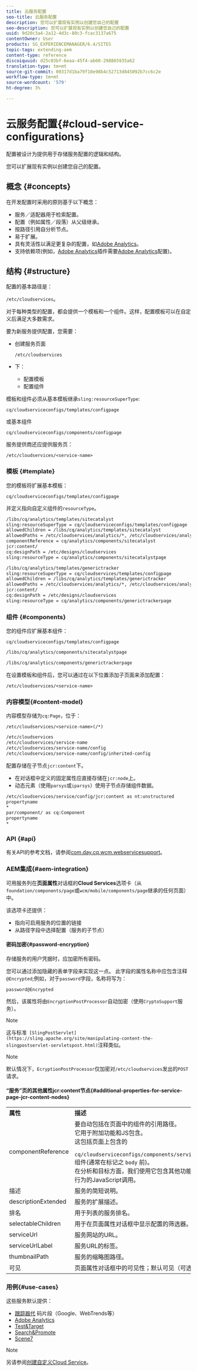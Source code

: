 ```yaml
---
title: 云服务配置
seo-title: 云服务配置
description: 您可以扩展现有实例以创建您自己的配置
seo-description: 您可以扩展现有实例以创建您自己的配置
uuid: 9d20c3a4-2a12-4d3c-80c3-fcac3137a675
contentOwner: User
products: SG_EXPERIENCEMANAGER/6.4/SITES
topic-tags: extending-aem
content-type: reference
discoiquuid: d25c03bf-6eaa-45f4-ab60-298865935a62
translation-type: tm+mt
source-git-commit: 00317d1ba79f10e98b4c52713d845092b7cc6c2e
workflow-type: tm+mt
source-wordcount: '579'
ht-degree: 3%

---
```



# 云服务配置{#cloud-service-configurations}

配置被设计为提供用于存储服务配置的逻辑和结构。

您可以扩展现有实例以创建您自己的配置。

## 概念 {#concepts}

在开发配置时采用的原则基于以下概念：

* 服务／适配器用于检索配置。
* 配置（例如属性／段落）从父级继承。
* 按路径引用自分析节点。
* 易于扩展。
* 具有灵活性以满足更复杂的配置，如[Adobe Analytics](/help/sites-administering/marketing-cloud.md#integrating-with-adobe-analytics)。
* 支持依赖项(例如，[Adobe Analytics](/help/sites-administering/marketing-cloud.md#integrating-with-adobe-analytics)插件需要[Adobe Analytics](/help/sites-administering/marketing-cloud.md#integrating-with-adobe-analytics)配置)。

## 结构 {#structure}

配置的基本路径是：

`/etc/cloudservices`。

对于每种类型的配置，都会提供一个模板和一个组件。这样，配置模板可以在自定义后满足大多数需求。

要为新服务提供配置，您需要：

* 创建服务页面

   `/etc/cloudservices`

* 下：

   * 配置模板
   * 配置组件

模板和组件必须从基本模板继承`sling:resourceSuperType`:

`cq/cloudserviceconfigs/templates/configpage`

或基本组件

`cq/cloudserviceconfigs/components/configpage`

服务提供商还应提供服务页：

`/etc/cloudservices/<service-name>`

### 模板 {#template}

您的模板将扩展基本模板：

`cq/cloudserviceconfigs/templates/configpage`

并定义指向自定义组件的`resourceType`。

```xml
/libs/cq/analytics/templates/sitecatalyst
sling:resourceSuperType = cq/cloudserviceconfigs/templates/configpage
allowedChildren = /libs/cq/analytics/templates/sitecatalyst
allowedPaths = /etc/cloudservices/analytics/*, /etc/cloudservices/analytics/.*
componentReference = cq/analytics/components/sitecatalyst
jcr:content/
cq:designPath = /etc/designs/cloudservices
sling:resourceType = cq/analytics/components/sitecatalystpage

/libs/cq/analytics/templates/generictracker
sling:resourceSuperType = cq/cloudservices/templates/configpage
allowedChildren = /libs/cq/analytics/templates/generictracker
allowedPaths = /etc/cloudservices/analytics/*, /etc/cloudservices/analytics/.*
jcr:content/
cq:designPath = /etc/designs/cloudservices
sling:resourceType = cq/analytics/components/generictrackerpage
```

### 组件 {#components}

您的组件应扩展基本组件：

`cq/cloudserviceconfigs/templates/configpage`

```xml
/libs/cq/analytics/components/sitecatalystpage

/libs/cq/analytics/components/generictrackerpage
```

在设置模板和组件后，您可以通过在以下位置添加子页面来添加配置：

`/etc/cloudservices/<service-name>`

### 内容模型{#content-model}

内容模型存储为`cq:Page`，位于：

`/etc/cloudservices/<service-name>(/*)`

```xml
/etc/cloudservices
/etc/cloudservices/service-name
/etc/cloudservices/service-name/config
/etc/cloudservices/service-name/config/inherited-config
```

配置存储在子节点`jcr:content`下。

* 在对话框中定义的固定属性应直接存储在`jcr:node`上。
* 动态元素（使用`parsys`或`iparsys`）使用子节点存储组件数据。

```xml
/etc/cloudservices/service/config/jcr:content as nt:unstructured
propertyname
*
par/component/ as cq:Component
propertyname
*
```

### API {#api}

有关API的参考文档，请参阅[com.day.cq.wcm.webservicesupport](https://helpx.adobe.com/experience-manager/6-4/sites/developing/using/reference-materials/javadoc/com/day/cq/wcm/webservicesupport/package-summary.html)。

### AEM集成{#aem-integration}

可用服务列在&#x200B;**页面属性**&#x200B;对话框的&#x200B;**Cloud Services**&#x200B;选项卡（从`foundation/components/page`或`wcm/mobile/components/page`继承的任何页面）中。

该选项卡还提供：

* 指向可启用服务的位置的链接
* 从路径字段中选择配置（服务的子节点）

#### 密码加密{#password-encryption}

存储服务的用户凭据时，应加密所有密码。

您可以通过添加隐藏的表单字段来实现这一点。 此字段的属性名称中应包含注释`@Encrypted`;例如，对于`password`字段，名称将写为：

`password@Encrypted`

然后，该属性将由`EncryptionPostProcessor`自动加密（使用`CryptoSupport`服务）。

>[!NOTE]
>
>这与标准` [SlingPostServlet](https://sling.apache.org/site/manipulating-content-the-slingpostservlet-servletspost.html)`注释类似。

>[!NOTE]
>
>默认情况下，`EcryptionPostProcessor`仅加密对`/etc/cloudservices`发出的`POST`请求。

#### “服务”页的其他属性jcr:content节点{#additional-properties-for-service-page-jcr-content-nodes}

<table> 
 <tbody> 
  <tr> 
   <td><strong>属性</strong></td> 
   <td><strong>描述</strong></td> 
  </tr> 
  <tr> 
   <td>componentReference</td> 
   <td>要自动包括在页面中的组件的引用路径。<br /> 它用于附加功能和JS包含。<br /> 这包括页面上包含的<br /> <code> cq/cloudserviceconfigs/components/servicecomponents</code><br /> 组件(通常在标记之 <code>body</code> 前)。<br /> 在分析和目标方面，我们使用它包含其他功能，如跟踪访客行为的JavaScript调用。</td> 
  </tr> 
  <tr> 
   <td>描述</td> 
   <td>服务的简短说明。<br /> </td> 
  </tr> 
  <tr> 
   <td>descriptionExtended</td> 
   <td>服务的扩展描述。</td> 
  </tr> 
  <tr> 
   <td>排名</td> 
   <td>用于列表的服务排名。</td> 
  </tr> 
  <tr> 
   <td>selectableChildren</td> 
   <td>用于在页面属性对话框中显示配置的筛选器。</td> 
  </tr> 
  <tr> 
   <td>serviceUrl</td> 
   <td>服务网站的URL。</td> 
  </tr> 
  <tr> 
   <td>serviceUrlLabel</td> 
   <td>服务URL的标签。</td> 
  </tr> 
  <tr> 
   <td>thumbnailPath</td> 
   <td>服务的缩略图路径。</td> 
  </tr> 
  <tr> 
   <td>可见</td> 
   <td>页面属性对话框中的可见性；默认可见（可选）</td> 
  </tr> 
 </tbody> 
</table>

### 用例{#use-cases}

这些服务默认提供：

* [跟踪器代](/help/sites-administering/external-providers.md) 码片段（Google、WebTrends等）
* [Adobe Analytics](/help/sites-administering/marketing-cloud.md#integrating-with-adobe-analytics)
* [Test&amp;Target](/help/sites-administering/marketing-cloud.md#integrating-with-adobe-target)
* [Search&amp;Promote](/help/sites-administering/marketing-cloud.md#integrating-with-search-promote)
* [Scene7](/help/sites-administering/marketing-cloud.md#integrating-with-scene)

>[!NOTE]
>
>另请参阅[创建自定义Cloud Service](/help/sites-developing/extending-cloud-config-custom-cloud.md)。

